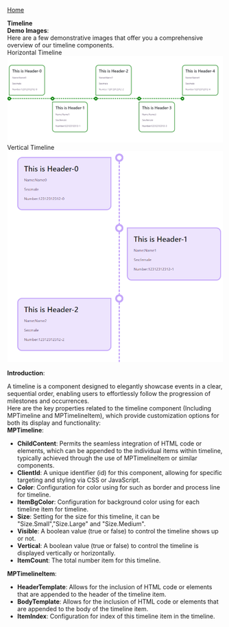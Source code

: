 [Home](https://github.com/FreedomOnes82/MagicPropsBlazorComponents/blob/main/README.md)     

**Timeline**    
**Demo Images**:  
Here are a few demonstrative images that offer you a comprehensive overview of our timeline components.    
Horizontal Timeline
![Timeline Sample1](TimelineSample1.png)  
Vertical Timeline  
![Timeline Sample2](TimelineSample2.png)

**Introduction**:  

A timeline is a component designed to elegantly showcase events in a clear, sequential order, enabling users to effortlessly follow the progression of milestones and occurrences.  
Here are the key properties related to the timeline component (Including MPTimeline and MPTimelineItem), which provide customization options for both its display and functionality:  
**MPTimeline**:    
* **ChildContent**: Permits the seamless integration of HTML code or elements, which can be appended to the individual items within timeline, typically achieved through the use of MPTimelineItem or similar components.
* **ClientId**: A unique identifier (id) for this component, allowing for specific targeting and styling via CSS or JavaScript.
* **Color**: Configuration for color using for such as border and process line for timeline.
* **ItemBgColor**: Configuration for background color using for each timeline item for timeline.  
* **Size**: Setting for the size for this timeline, it can be "Size.Small","Size.Large" and "Size.Medium".  
* **Visible**: A boolean value (true or false) to control the timeline shows up or not.  
* **Vertical**: A boolean value (true or false) to control the timeline is displayed vertically or horizontally.
* **ItemCount**: The total number item for this timeline.
     
**MPTimelineItem**:  
* **HeaderTemplate**: Allows for the inclusion of HTML code or elements that are appended to the header of the timeline item.
* **BodyTemplate**: Allows for the inclusion of HTML code or elements that are appended to the body of the timeline item.
* **ItemIndex**: Configuration for index of this timeline item in the timeline.
  
  
